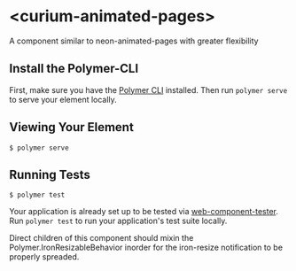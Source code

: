 # \<curium-animated-pages\>

A component similar to neon-animated-pages with greater flexibility

## Install the Polymer-CLI

First, make sure you have the [Polymer CLI](https://www.npmjs.com/package/polymer-cli) installed. Then run `polymer serve` to serve your element locally.

## Viewing Your Element

```
$ polymer serve
```

## Running Tests

```
$ polymer test
```

Your application is already set up to be tested via [web-component-tester](https://github.com/Polymer/web-component-tester). Run `polymer test` to run your application's test suite locally.

Direct children of this component should mixin the Polymer.IronResizableBehavior inorder for the iron-resize notification to be properly spreaded.